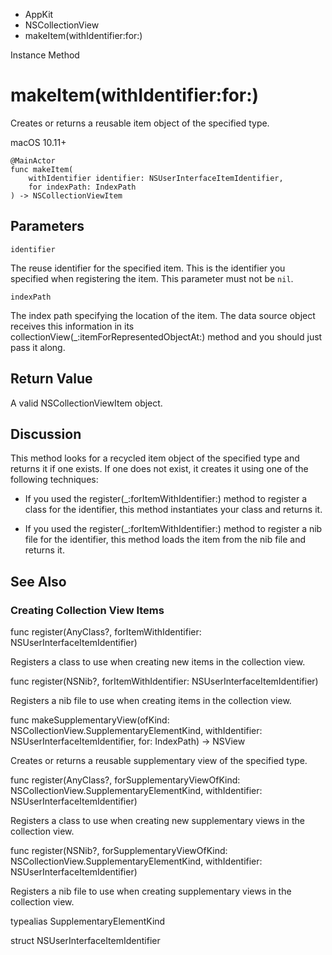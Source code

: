 

- AppKit
- NSCollectionView
-  makeItem(withIdentifier:for:) 

Instance Method

# makeItem(withIdentifier:for:)

Creates or returns a reusable item object of the specified type.

macOS 10.11+

``` source
@MainActor
func makeItem(
    withIdentifier identifier: NSUserInterfaceItemIdentifier,
    for indexPath: IndexPath
) -> NSCollectionViewItem
```

## Parameters 

`identifier`  

The reuse identifier for the specified item. This is the identifier you specified when registering the item. This parameter must not be `nil`.

`indexPath`  

The index path specifying the location of the item. The data source object receives this information in its collectionView(_:itemForRepresentedObjectAt:) method and you should just pass it along.

## Return Value

A valid NSCollectionViewItem object.

## Discussion

This method looks for a recycled item object of the specified type and returns it if one exists. If one does not exist, it creates it using one of the following techniques:

- If you used the register(_:forItemWithIdentifier:) method to register a class for the identifier, this method instantiates your class and returns it.

- If you used the register(_:forItemWithIdentifier:) method to register a nib file for the identifier, this method loads the item from the nib file and returns it.

## See Also

### Creating Collection View Items

func register(AnyClass?, forItemWithIdentifier: NSUserInterfaceItemIdentifier)

Registers a class to use when creating new items in the collection view.

func register(NSNib?, forItemWithIdentifier: NSUserInterfaceItemIdentifier)

Registers a nib file to use when creating items in the collection view.

func makeSupplementaryView(ofKind: NSCollectionView.SupplementaryElementKind, withIdentifier: NSUserInterfaceItemIdentifier, for: IndexPath) -> NSView

Creates or returns a reusable supplementary view of the specified type.

func register(AnyClass?, forSupplementaryViewOfKind: NSCollectionView.SupplementaryElementKind, withIdentifier: NSUserInterfaceItemIdentifier)

Registers a class to use when creating new supplementary views in the collection view.

func register(NSNib?, forSupplementaryViewOfKind: NSCollectionView.SupplementaryElementKind, withIdentifier: NSUserInterfaceItemIdentifier)

Registers a nib file to use when creating supplementary views in the collection view.

typealias SupplementaryElementKind

struct NSUserInterfaceItemIdentifier

